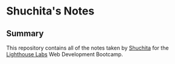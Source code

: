 # Shuchita's Notes

## Summary 

This repository contains all of the notes taken by [Shuchita](https://github.com/shuchitama) for the [Lighthouse Labs](https://www.lighthouselabs.ca/?gclid=Cj0KCQiApt_xBRDxARIsAAMUMu8Xeo2Ei2lZx4GbdHgtuttqsPF5PSRC7e1ryFzs7W3-3Qx4_u1SolcaApgnEALw_wcB) Web Development Bootcamp.
